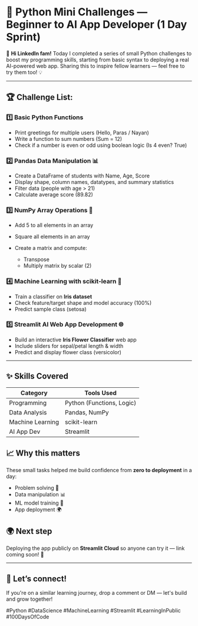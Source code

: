 # 🚀 Python Mini Challenges — Beginner to AI App Developer (1 Day Sprint)

👋 **Hi LinkedIn fam!**
Today I completed a series of small Python challenges to boost my programming skills, starting from basic syntax to deploying a real AI-powered web app. Sharing this to inspire fellow learners — feel free to try them too! 💡

---

## 🏆 **Challenge List:**

### 1️⃣ **Basic Python Functions**

* Print greetings for multiple users (Hello, Paras / Nayan)
* Write a function to sum numbers (Sum = 12)
* Check if a number is even or odd using boolean logic (Is 4 even? True)

### 2️⃣ **Pandas Data Manipulation** 📊

* Create a DataFrame of students with Name, Age, Score
* Display shape, column names, datatypes, and summary statistics
* Filter data (people with age > 21)
* Calculate average score (89.82)

### 3️⃣ **NumPy Array Operations** 🔢

* Add 5 to all elements in an array
* Square all elements in an array
* Create a matrix and compute:

  * Transpose
  * Multiply matrix by scalar (2)

### 4️⃣ **Machine Learning with scikit-learn** 🤖

* Train a classifier on **Iris dataset**
* Check feature/target shape and model accuracy (100%)
* Predict sample class (setosa)

### 5️⃣ **Streamlit AI Web App Development** 🌐

* Build an interactive **Iris Flower Classifier** web app
* Include sliders for sepal/petal length & width
* Predict and display flower class (versicolor)

---

## ✨ **Skills Covered**

| Category         | Tools Used                |
| ---------------- | ------------------------- |
| Programming      | Python (Functions, Logic) |
| Data Analysis    | Pandas, NumPy             |
| Machine Learning | scikit-learn              |
| AI App Dev       | Streamlit                 |

## 📈 **Why this matters**

These small tasks helped me build confidence from **zero to deployment** in a day:

* Problem solving 🧩
* Data manipulation 📊
* ML model training 🤖
* App deployment 🌍

## 🌍 **Next step**

Deploying the app publicly on **Streamlit Cloud** so anyone can try it — link coming soon! 🚀

---

## 🙌 **Let’s connect!**

If you're on a similar learning journey, drop a comment or DM — let's build and grow together!

\#Python #DataScience #MachineLearning #Streamlit #LearningInPublic #100DaysOfCode
